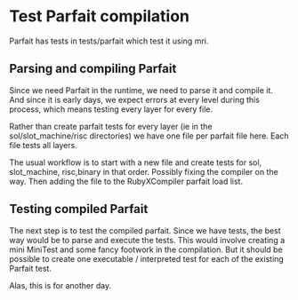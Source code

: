 # Test Parfait compilation

Parfait has tests in tests/parfait which test it using mri.

## Parsing and compiling Parfait

Since we need Parfait in the runtime, we need to parse it and compile it.
And since it is early days, we expect errors at every level during this process, which
means testing every layer for every file.

Rather than create parfait tests for every layer (ie in the sol/slot_machine/risc directories)
we have one file per parfait file here. Each file tests all layers.

The usual workflow is to start with a new file and create tests for sol, slot_machine, risc,binary
in that order. Possibly fixing the compiler on the way. Then adding the file to
the RubyXCompiler parfait load list.

## Testing compiled Parfait

The next step is to test the compiled parfait. Since we have tests, the best way would
be to parse and execute the tests. This would involve creating a mini MiniTest and some
fancy footwork in the compilation. But it should be possible to create one executable /
interpreted test for each of the existing Parfait test.

Alas, this is for another day.
